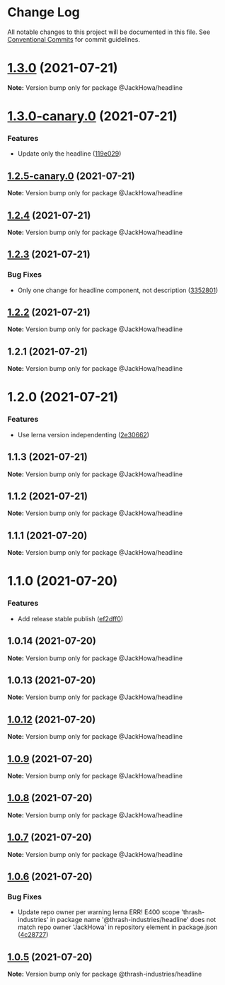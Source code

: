 # Change Log

All notable changes to this project will be documented in this file.
See [Conventional Commits](https://conventionalcommits.org) for commit guidelines.

# [1.3.0](https://github.com/JackHowa/lerna-monorepo-components/compare/@JackHowa/headline@1.3.0-canary.0...@JackHowa/headline@1.3.0) (2021-07-21)

**Note:** Version bump only for package @JackHowa/headline





# [1.3.0-canary.0](https://github.com/JackHowa/lerna-monorepo-components/compare/@JackHowa/headline@1.2.5-canary.0...@JackHowa/headline@1.3.0-canary.0) (2021-07-21)


### Features

* Update only the headline ([119e029](https://github.com/JackHowa/lerna-monorepo-components/commit/119e029cd8866951b2dbd097454a106c4e054ab3))





## [1.2.5-canary.0](https://github.com/JackHowa/lerna-monorepo-components/compare/@JackHowa/headline@1.2.4...@JackHowa/headline@1.2.5-canary.0) (2021-07-21)

**Note:** Version bump only for package @JackHowa/headline





## [1.2.4](https://github.com/JackHowa/lerna-monorepo-components/compare/@JackHowa/headline@1.2.3...@JackHowa/headline@1.2.4) (2021-07-21)

**Note:** Version bump only for package @JackHowa/headline





## [1.2.3](https://github.com/JackHowa/lerna-monorepo-components/compare/@JackHowa/headline@1.2.2...@JackHowa/headline@1.2.3) (2021-07-21)


### Bug Fixes

* Only one change for headline component, not description ([3352801](https://github.com/JackHowa/lerna-monorepo-components/commit/335280181056c67429871783c6fd13888d09bd11))





## [1.2.2](https://github.com/JackHowa/lerna-monorepo-components/compare/@JackHowa/headline@1.2.1...@JackHowa/headline@1.2.2) (2021-07-21)

**Note:** Version bump only for package @JackHowa/headline





## 1.2.1 (2021-07-21)

**Note:** Version bump only for package @JackHowa/headline





# 1.2.0 (2021-07-21)


### Features

* Use lerna version independenting ([2e30662](https://github.com/JackHowa/lerna-monorepo-components/commit/2e30662a8eb5d4f88b7fb63fb069a1c8bff666a8))





## 1.1.3 (2021-07-21)

**Note:** Version bump only for package @JackHowa/headline





## 1.1.2 (2021-07-21)

**Note:** Version bump only for package @JackHowa/headline





## 1.1.1 (2021-07-20)

**Note:** Version bump only for package @JackHowa/headline





# 1.1.0 (2021-07-20)


### Features

* Add release stable publish ([ef2dff0](https://github.com/JackHowa/lerna-monorepo-components/commit/ef2dff009a3cdec3abdaad7d180a92842fb76217))





## 1.0.14 (2021-07-20)

**Note:** Version bump only for package @JackHowa/headline





## 1.0.13 (2021-07-20)

**Note:** Version bump only for package @JackHowa/headline





## [1.0.12](https://github.com/JackHowa/lerna-monorepo-components/compare/v1.0.9...v1.0.12) (2021-07-20)

**Note:** Version bump only for package @JackHowa/headline





## [1.0.9](https://github.com/JackHowa/lerna-monorepo-components/compare/v1.0.7...v1.0.9) (2021-07-20)

**Note:** Version bump only for package @JackHowa/headline





## [1.0.8](https://github.com/JackHowa/lerna-monorepo-components/compare/v1.0.7...v1.0.8) (2021-07-20)

**Note:** Version bump only for package @JackHowa/headline





## [1.0.7](https://github.com/JackHowa/lerna-monorepo-components/compare/v1.0.6...v1.0.7) (2021-07-20)

**Note:** Version bump only for package @JackHowa/headline





## [1.0.6](https://github.com/JackHowa/lerna-monorepo-components/compare/v1.0.5...v1.0.6) (2021-07-20)


### Bug Fixes

* Update repo owner per warning lerna ERR! E400 scope 'thrash-industries' in package name '@thrash-industries/headline' does not match repo owner 'JackHowa' in repository element in package.json ([4c28727](https://github.com/JackHowa/lerna-monorepo-components/commit/4c28727331da5b1da91b0ddf6a64ef5ad887c911))





## [1.0.5](https://github.com/JackHowa/lerna-monorepo-components/compare/v1.0.4...v1.0.5) (2021-07-20)

**Note:** Version bump only for package @thrash-industries/headline
